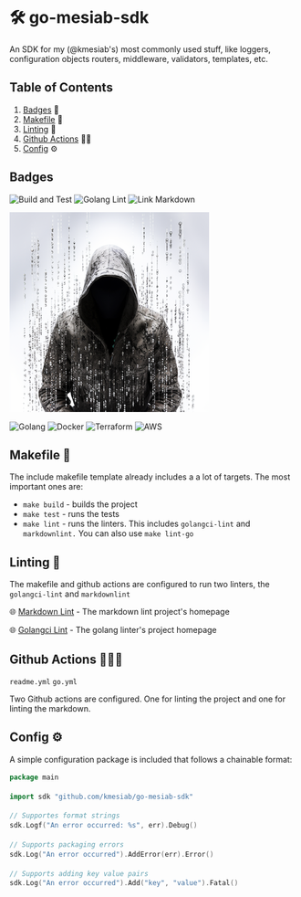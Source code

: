 # 🛠️ go-mesiab-sdk

An SDK for my (@kmesiab's) most commonly used stuff, like loggers,
configuration objects routers, middleware, validators, templates, etc.

## Table of Contents

1. [Badges](#badges) 📛
2. [Makefile](#makefile-) 🚀
3. [Linting](#linting-)  🧹
4. [Github Actions](#github-actions-%EF%B8%8F) 👷🏼‍
5. [Config](#config-%EF%B8%8F) ⚙️

## Badges

![Build and Test](https://github.com/kmesiab/go-mesiab-sdk/actions/workflows/go-build.yml/badge.svg)
![Golang Lint](https://github.com/kmesiab/go-mesiab-sdk/actions/workflows/go-lint.yml/badge.svg)
![Link Markdown](https://github.com/kmesiab/go-mesiab-sdk/actions/workflows/markdown-lint.yml/badge.svg)

![Logo](./assets/logo-small.png)

![Golang](https://img.shields.io/badge/Go-00add8.svg?labelColor=171e21&style=for-the-badge&logo=go)
![Docker](https://img.shields.io/badge/docker-%230db7ed.svg?style=for-the-badge&logo=docker&logoColor=white)
![Terraform](https://img.shields.io/badge/terraform-%235835CC.svg?style=for-the-badge&logo=terraform&logoColor=white)
![AWS](https://img.shields.io/badge/AWS-%23FF9900.svg?style=for-the-badge&logo=amazon-aws&logoColor=white)

## Makefile 🚀

The include makefile template already includes a a lot of
targets. The most important ones are:

- `make build` - builds the project
- `make test` - runs the tests
- `make lint` - runs the linters. This includes `golangci-lint` and
`markdownlint.` You can also use `make lint-go`

## Linting 🧹

The makefile and github actions are configured to run two linters,
the `golangci-lint` and `markdownlint`

🌐 [Markdown Lint](https://github.com/DavidAnson/markdownlint) -
The markdown lint project's homepage

🌐 [Golangci Lint](https://github.com/golangci/golangci-lint) -
The golang linter's project homepage

## Github Actions 👷🏼‍♂️

`readme.yml`
`go.yml`

Two Github actions are configured. One for linting the project and one
for linting the markdown.

## Config ⚙️

A simple configuration package is included that follows a chainable format:

```go
package main

import sdk "github.com/kmesiab/go-mesiab-sdk"

// Supportes format strings
sdk.Logf("An error occurred: %s", err).Debug()

// Supports packaging errors
sdk.Log("An error occurred").AddError(err).Error()

// Supports adding key value pairs
sdk.Log("An error occurred").Add("key", "value").Fatal()
```
